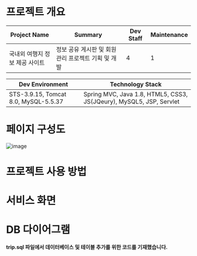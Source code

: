 # 프로젝트 개요
|Project Name|Summary|Dev Staff|Maintenance|
|------|---|---|---|
|국내외 여행지 정보 제공 사이트|정보 공유 게시판 및 회원관리 프로젝트 기획 및 개발|4|1|


|Dev Environment|Technology Stack|
|------|---|
|STS-3.9.15, Tomcat 8.0, MySQL-5.5.37|Spring MVC, Java 1.8, HTML5, CSS3, JS(JQeury), MySQL5, JSP, Servlet|


# 페이지 구성도
![image](https://user-images.githubusercontent.com/77965998/125669927-0f578ecc-7edb-4a70-99ac-fe1e2ed026b8.png)

# 프로젝트 사용 방법

# 서비스 화면

# DB 다이어그램
  **trip.sql 파일에서 데이터베이스 및 테이블 추가를 위한 코드를 기재했습니다.**
